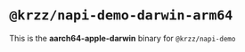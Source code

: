 # `@krzz/napi-demo-darwin-arm64`

This is the **aarch64-apple-darwin** binary for `@krzz/napi-demo`
